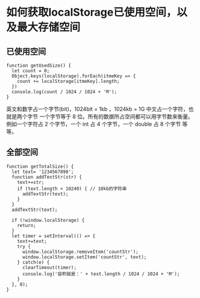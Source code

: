 # 如何获取localStorage已使用空间，以及最大存储空间

## 已使用空间

```
function getUsedSize() {
  let count = 0;
  Object.keys(localStorage).forEach(itmeKey => {
    count += localStorage[itmeKey].length;
  })
  console.log(count / 1024 / 1024 + 'M');
} 
```

英文和数字占一个字节(bit)，1024bit = 1kb ，1024kb = 1G 
中文占一个字符，也就是两个字节
一个字节等于 8 位。所有的数据所占空间都可以用字节数来衡量。例如一个字符占 2 个字节，一个 int 占 4 个字节，一个 double 占 8 个字节 等等。

## 全部空间

```
function getTotalSize() {
  let text= '1234567890';
  function addTextStr(str) {
    text+=str;
    if (text.length < 10240) { // 10kb的字符串
      addTextStr(text);
    }
  }
  addTextStr(text);

  if (!window.localStorage) {
    return;
  }
  let timer = setInterval(() => {
    text+=text;
    try {
      window.localStorage.removeItem('countStr');
      window.localStorage.setItem('countStr', text);
    } catch(e) {
      clearTimeout(timer);
      console.log('容积就是：' + text.length / 1024 / 1024 + 'M');
    }
  }, 0);
}
```